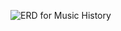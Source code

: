 ![ERD for Music History](https://github.com/j-West/relational-databases/blob/master/music_history.png?raw=true)
